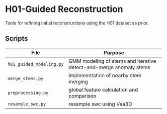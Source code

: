 # H01-Guided Reconstruction  
Tools for refining initial reconstructions using the H01 dataset as prior.

## Scripts  
| File | Purpose |  
|------|---------|  
| `h01_guided_modeling.py` | GMM modeling of stems and iterative detect-and-merge anomaly stems |  
| `merge_stems.py` | implementation of nearby stem merging |  
| `preprocessing.py` | global feature calculation and comparison |
| `resample_swc.py` | resample swc using Vaa3D | 


